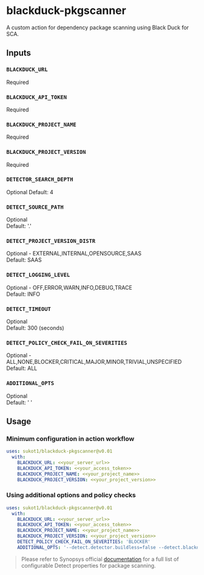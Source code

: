 # blackduck-pkgscanner
A custom action for dependency package scanning using Black Duck for SCA.

## Inputs
### `BLACKDUCK_URL`
  Required
### `BLACKDUCK_API_TOKEN`
  Required
### `BLACKDUCK_PROJECT_NAME`
  Required
### `BLACKDUCK_PROJECT_VERSION`
  Required
### `DETECTOR_SEARCH_DEPTH`
  Optional 
  Default: 4
### `DETECT_SOURCE_PATH`
  Optional \
  Default: '.' 
### `DETECT_PROJECT_VERSION_DISTR`
  Optional - EXTERNAL,INTERNAL,OPENSOURCE,SAAS \
  Default: SAAS
### `DETECT_LOGGING_LEVEL`
  Optional - OFF,ERROR,WARN,INFO,DEBUG,TRACE \
  Default: INFO
### `DETECT_TIMEOUT`
  Optional \
  Default: 300 (seconds)
### `DETECT_POLICY_CHECK_FAIL_ON_SEVERITIES`
  Optional - ALL,NONE,BLOCKER,CRITICAL,MAJOR,MINOR,TRIVIAL,UNSPECIFIED \
  Default: ALL
### `ADDITIONAL_OPTS`
  Optional \
  Default: ' '                         

## Usage 
### Minimum configuration in action workflow

```yaml
uses: sukot1/blackduck-pkgscanner@v0.01
  with:
    BLACKDUCK_URL: <<your_server_url>>
    BLACKDUCK_API_TOKEN: <<your_access_token>>
    BLACKDUCK_PROJECT_NAME: <<your_project_name>>
    BLACKDUCK_PROJECT_VERSION: <<your_project_version>>
```
### Using additional options and policy checks

```yaml
uses: sukot1/blackduck-pkgscanner@v0.01
  with:
    BLACKDUCK_URL: <<your_server_url>>
    BLACKDUCK_API_TOKEN: <<your_access_token>>
    BLACKDUCK_PROJECT_NAME: <<your_project_name>>
    BLACKDUCK_PROJECT_VERSION: <<your_project_version>>
    DETECT_POLICY_CHECK_FAIL_ON_SEVERITIES: 'BLOCKER'
    ADDITIONAL_OPTS: '--detect.detector.buildless=false --detect.blackduck.scan.mode=INTELLIGENT'
```

> Please refer to Synopsys official [documentation](https://community.synopsys.com/s/document-item?bundleId=integrations-detect&topicId=properties%2Fall-properties.html&_LANG=enus) for a full list of configurable Detect properties for package scanning.
